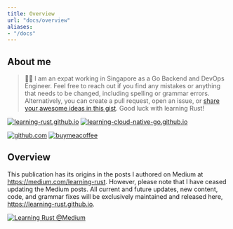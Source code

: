 ```yaml
---
title: Overview
url: "docs/overview"
aliases:
- "/docs"
---
```


## About me

> 🧑‍💻 I am an expat working in Singapore as a Go Backend and DevOps Engineer. Feel free to reach out if you find any mistakes or anything that needs to be changed, including spelling or grammar errors. Alternatively, you can create a pull request, open an issue, or [share your awesome ideas in this gist](https://gist.github.com/dumindu/00a0be2d175ed5ff3bc3c17bbf1ca5b6). Good luck with learning Rust!

[![learning-rust.github.io](https://img.shields.io/github/stars/learning-rust/learning-rust.github.io?style=for-the-badge&logo=rust&label=learning-rust.github.io&logoColor=333333&labelColor=f9f9f9&color=F46623)](https://github.com/learning-rust/learning-rust.github.io)
[![learning-cloud-native-go.github.io](https://img.shields.io/github/stars/learning-cloud-native-go/learning-cloud-native-go.github.io?style=for-the-badge&logo=go&logoColor=333333&label=learning-cloud-native-go.github.io&labelColor=f9f9f9&color=00ADD8)](https://learning-cloud-native-go.github.io)

[![github.com](https://img.shields.io/badge/dumindu-866ee7?style=for-the-badge&logo=GitHub&logoColor=333333&labelColor=f9f9f9)](https://github.com/dumindu)
[![buymeacoffee](https://img.shields.io/badge/Buy%20me%20a%20coffee-dumindu-FFDD00?style=for-the-badge&logo=buymeacoffee&logoColor=333333&labelColor=f9f9f9)](https://www.buymeacoffee.com/dumindu)

## Overview

This publication has its origins in the posts I authored on Medium at https://medium.com/learning-rust. However, please note that I have ceased updating the Medium posts. All current and future updates, new content, code, and grammar fixes will be exclusively maintained and released here, https://learning-rust.github.io. 

[![Learning Rust @Medium](/docs/learning_rust_medium.png)](https://medium.com/learning-rust)
